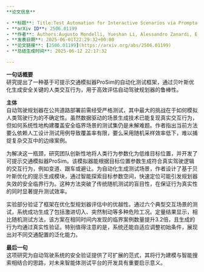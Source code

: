```yaml
---
**论文信息**

- **标题**: Title:Test Automation for Interactive Scenarios via Promptable Traffic Simulation
- **arXiv ID**: 2506.01199
- **作者**: Authors:Augusto Mondelli, Yueshan Li, Alessandro Zanardi, Emilio Frazzoli
- **发表日期**: 2025-06-01T22:29:32+00:00
- **论文链接**: [2506.01199](https://arxiv.org/abs/2506.01199)
- **总结生成时间**: 2025-06-12 22:17:32

---
```


**一句话概要**  
研究提出了一种基于可提示交通模拟器ProSim的自动化测试框架，通过贝叶斯优化生成安全关键的人类交互行为，用于高效评估自动驾驶规划器的鲁棒性。

**主体**  
自动驾驶规划器在公共道路部署前需经受严格测试，其中最大的挑战在于如何模拟人类驾驶行为的不确定性。虽然数据驱动的场景生成技术已能复现真实交互行为，但如何系统性地构建覆盖安全临界场景的测试集仍是未解难题。作者指出当前方法要么依赖人工设计测试用例导致覆盖率有限，要么采用随机采样效率低下，难以捕捉复杂交互中的边缘案例。

为解决这一瓶颈，研究团队创新性地将人类行为参数化为低维目标位置，并开发了可提示交通模拟器ProSim。该模拟器能根据目标位置参数生成符合真实驾驶逻辑的交互行为，例如变道、跟车或避让。为自动化生成测试场景，作者设计了基于贝叶斯优化的提示生成模块，通过智能探索目标参数空间，快速定位可能引发规划器失效的安全临界行为。这种方法突破了传统随机测试的盲目性，在保证行为真实性的同时显著提升测试效率。

实验部分验证了框架在优化型规划器评估中的优越性。通过六个典型交互场景的测试，系统成功生成了包括激进切入、突然制动等多种危险工况。定量结果显示，相比随机测试方法，该方案在相同时间内发现的临界案例数量提升3.2倍，且生成的行为均通过真实性验证。特别值得注意的是，系统还能自适应调整初始条件，展现出对不同交通配置的泛化能力。

**最后一句**  
这项研究为自动驾驶系统的安全验证提供了可扩展的范式，其将行为建模与智能搜索相结合的思路，对未来智能体测试平台的开发具有重要启示意义。